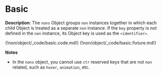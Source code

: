 # Basic

__Description__: The `nons` Object groups `non` instances together in which each child Object is treated as a separate `non` instance. If the `key` property is not defined in the `non` instance, its Object key is used as the `<identifier>`.

{!non/object/_code/basic.code.md!}
{!non/object/_code/basic.fixture.md!}

__Notes__

+ In the `nons` object, you cannot use `ctr` reserved keys that are not `non` related, such as `hover`, `animation`, etc.

<div class="cf"></div>
<div class="end"></div>

